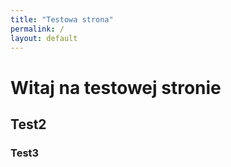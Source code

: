 ```yaml
---
title: "Testowa strona"
permalink: /
layout: default
---
```


# Witaj na testowej stronie

## Test2

### Test3

